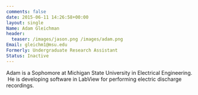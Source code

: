 ```yaml
---
comments: false
date: 2015-06-11 14:26:58+00:00
layout: single
Name: Adam Gleichman
header:
  teaser: /images/jason.png /images/adam.png
Email: gleichm1@msu.edu
Formerly: Undergraduate Research Assistant
Status: Inactive
---
```


Adam is a Sophomore at Michigan State University in Electrical Engineering.  He is developing software in LabView for performing electric discharge recordings.
